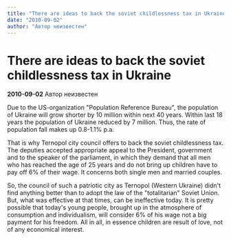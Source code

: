 ```yaml
---
title: "There are ideas to back the soviet childlessness tax in Ukraine"
date: "2010-09-02"
author: "Автор неизвестен"
---
```


# There are ideas to back the soviet childlessness tax in Ukraine

**2010-09-02** Автор неизвестен

Due to the US-organization "Population Reference Bureau", the population of Ukraine will grow shorter by 10 million within next 40 years. Within last 18 years the population of Ukraine reduced by 7 million. Thus, the rate of population fall makes up 0.8-1.1% p.a.

That is why Ternopol city council offers to back the soviet childlessness tax. The deputies accepted appropriate appeal to the President, government and to the speaker of the parliament, in which they demand that all men who has reached the age of 25 years and do not bring up children have to pay off 6% of their wage. It concerns both single men and married couples.

So, the council of such a patriotic city as Ternopol (Western Ukraine) didn't find anything better than to adopt the law of the "totalitarian" Soviet Union. But, what was effective at that times, can be ineffective today. It is pretty possible that today's young people, brought up in the atmosphere of consumption and individualism, will consider 6% of his wage not a big payment for his freedom. All in all, in essence children are result of love, not of any economical interest.